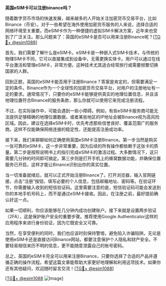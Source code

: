 **英国eSIM卡可以注册binance吗？**

随着数字货币市场的快速发展，越来越多的人开始关注加密货币交易平台，比如Binance（币安）。对于一些希望在海外使用加密货币服务的人来说，选择合适的网络环境至关重要。而eSIM卡作为一种便捷的虚拟SIM卡解决方案，近年来也受到了广泛关注。那么问题来了：英国的eSIM卡是否可以用来注册Binance呢？[[TG💪+ @esim1088](https://t.me/s/esim1088)]

首先，我们需要了解什么是eSIM卡。eSIM卡是一种嵌入式SIM卡技术，与传统的物理SIM卡不同，它可以直接集成到设备中，无需更换实体卡。用户可以通过在线平台激活和管理eSIM卡，非常方便。这种技术尤其适合经常旅行或需要频繁切换国家的人群。

回到正题，英国的eSIM卡能否用于注册Binance？答案是肯定的，但需要满足一定的条件。Binance作为一个全球性的加密货币交易平台，对用户的注册地址有一定的要求。通常情况下，只要你的eSIM卡能够提供真实的地理位置信息，并且该地理位置符合Binance的服务条款，那么你就可以使用它来完成注册流程。

不过，在实际操作中，可能会遇到一些小障碍。例如，有些eSIM卡服务商可能无法提供足够精确的地理位置数据，或者某些地区的IP地址会被Binance视为高风险区域。因此，建议在选择eSIM卡时，优先考虑那些信誉良好、覆盖范围广的服务商。这样不仅能确保网络连接的稳定性，还能提高注册成功率。

接下来，我们来聊聊如何正确使用英国eSIM卡注册Binance。第一步当然是购买一张可靠的eSIM卡，这一步非常重要，因为后续的所有操作都依赖于这张卡的质量。第二步是按照说明书上的指引完成eSIM卡的激活过程。大多数情况下，这只需要几分钟的时间即可搞定。第三步则是打开手机上的蜂窝数据功能，并确保位置服务已开启，这样才能让Binance识别出你的真实位置。

当一切准备就绪后，就可以正式开始注册Binance了。打开浏览器，输入官网链接，点击“注册”按钮，填写必要的个人信息，包括邮箱地址、密码等。在验证环节，你需要输入收到的短信验证码。这里需要注意的是，短信验证码可能会发送到你的本地手机号码上，而不是通过eSIM卡接收。因此，在注册之前，最好提前确认好这一点。

如果一切顺利，你应该能够在几分钟内成功创建账户。接下来就是设置两步验证（2FA），这是保护账户安全的重要步骤。推荐使用Google Authenticator这样的应用程序来进行身份验证，因为它既安全又可靠。

当然，在享受便利的同时，我们也应该时刻保持警惕，避免陷入诈骗陷阱。无论是使用eSIM卡还是直接访问Binance网站，都要注意保护个人隐私和财产安全。不要轻易相信来历不明的信息，更不能随意泄露自己的账号密码。

总之，英国的eSIM卡完全可以用来注册Binance，只要你选择了合适的产品并遵循正确的操作流程。希望这篇文章能帮助大家更好地理解和利用这项技术。如果你还有其他疑问，欢迎随时留言交流！[[TG💪+ @esim1088](https://t.me/s/esim1088)]

[[TG💪+ @esim1088](https://t.me/s/esim1088) ![Image](https://i.postimg.cc/4NQfJmqS/Snipaste-2025-05-13-00-14-12.png)]